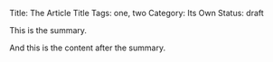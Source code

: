 Title: The Article Title
Tags: one, two
Category: Its Own
Status: draft

This is the summary.

<!-- PELICAN_END_SUMMARY -->

And this is the content after the summary.
